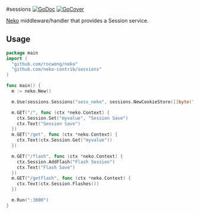 #sessions
[![GoDoc](http://img.shields.io/badge/go-documentation-blue.svg?style=flat-square)](https://godoc.org/github.com/neko-contrib/sessions)
[![GoCover](http://gocover.io/_badge/github.com/neko-contrib/sessions)](http://gocover.io/github.com/neko-contrib/sessions)

[Neko](https://github.com/rocwong/neko) middleware/handler that provides a Session service.

## Usage

~~~ go
package main
import (
  "github.com/rocwong/neko"
  "github.com/neko-contrib/sessions"
)

func main() {
  m := neko.New()

  m.Use(sessions.Sessions("sess_neko", sessions.NewCookieStore([]byte("secret123"))))

  m.GET("/", func (ctx *neko.Context) {
    ctx.Session.Set("myvalue", "Session Save")
    ctx.Text("Session Save")
  })
  m.GET("/get", func (ctx *neko.Context) {
    ctx.Text(ctx.Session.Get("myvalue"))
  })

  m.GET("/flash", func (ctx *neko.Context) {
    ctx.Session.AddFlash("Flash Session")
    ctx.Text("Flash Save")
  })
  m.GET("/getflash", func (ctx *neko.Context) {
    ctx.Text(ctx.Session.Flashes())
  })

  m.Run(":3000")
}

~~~

